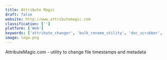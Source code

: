 ```yaml
---
title: Attribute Magic
draft: false 
website: http://www.attributemagic.com
classification: ['']
platform: ['Web']
keywords: ['attribute_changer', 'bulk_rename_utility', 'doc_scrubber', 'exif_dsc', 'exif_editor', 'exiftoolgui', 'file_version_info_editor', 'inviska_rename', 'maverick_photo_viewer', 'photome', 'pic2map', 'propertiesplus', 'sktimestamp', 'timestamp_clamper', 'touchpro', 'cleandocs', 'pyexiftoolgui']
image: logo.png
---
```

AttributeMagic.com - utility to change file timestamps and metadata
